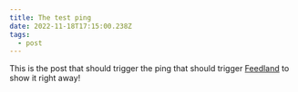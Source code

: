 ```yaml
---
title: The test ping
date: 2022-11-18T17:15:00.238Z
tags:
  - post
---
```

T﻿his is the post that should trigger the ping that should trigger [Feedland](http://feedland.org) to show it right away!
